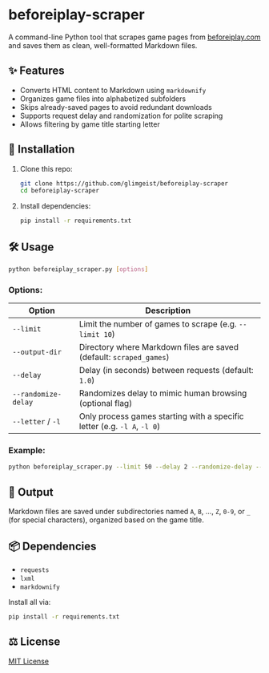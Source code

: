 # beforeiplay-scraper

A command-line Python tool that scrapes game pages from [beforeiplay.com](https://beforeiplay.com) and saves them as clean, well-formatted Markdown files.

## ✨ Features

- Converts HTML content to Markdown using `markdownify`
- Organizes game files into alphabetized subfolders
- Skips already-saved pages to avoid redundant downloads
- Supports request delay and randomization for polite scraping
- Allows filtering by game title starting letter

## 🚀 Installation

1. Clone this repo:
   ```bash
   git clone https://github.com/glimgeist/beforeiplay-scraper
   cd beforeiplay-scraper
   ```

2. Install dependencies:
   ```bash
   pip install -r requirements.txt
   ```

## 🛠 Usage

```bash
python beforeiplay_scraper.py [options]
```

### Options:

| Option               | Description                                                                 |
|----------------------|-----------------------------------------------------------------------------|
| `--limit`            | Limit the number of games to scrape (e.g. `--limit 10`)                     |
| `--output-dir`       | Directory where Markdown files are saved (default: `scraped_games`)         |
| `--delay`            | Delay (in seconds) between requests (default: `1.0`)                        |
| `--randomize-delay`  | Randomizes delay to mimic human browsing (optional flag)                    |
| `--letter` / `-l`    | Only process games starting with a specific letter (e.g. `-l A`, `-l 0`)    |

### Example:

```bash
python beforeiplay_scraper.py --limit 50 --delay 2 --randomize-delay --output-dir output --letter M
```

## 🧾 Output

Markdown files are saved under subdirectories named `A`, `B`, ..., `Z`, `0-9`, or `_` (for special characters), organized based on the game title.

## 📦 Dependencies

- `requests`
- `lxml`
- `markdownify`

Install all via:

```bash
pip install -r requirements.txt
```

## ⚖ License

[MIT License](LICENSE)
